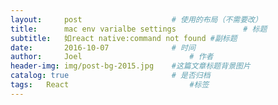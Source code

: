 ```yaml
---
layout:     post   				    # 使用的布局（不需要改）
title:      mac env varialbe settings				# 标题 
subtitle:   如react native:command not found #副标题
date:       2016-10-07 				# 时间
author:     Joel 						# 作者
header-img: img/post-bg-2015.jpg 	#这篇文章标题背景图片
catalog: true 						# 是否归档
tags:	React							#标签
---
```

